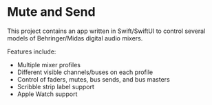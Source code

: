 # Mute and Send

This project contains an app written in Swift/SwiftUI to control several models of Behringer/Midas digital audio mixers. 

Features include:
* Multiple mixer profiles
* Different visible channels/buses on each profile
* Control of faders, mutes, bus sends, and bus masters
* Scribble strip label support
* Apple Watch support

